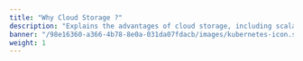 ```yaml
---
title: "Why Cloud Storage ?"
description: "Explains the advantages of cloud storage, including scalability, accessibility, durability, and cost efficiency."
banner: "/98e16360-a366-4b78-8e0a-031da07fdacb/images/kubernetes-icon.svg"
weight: 1
---
```

